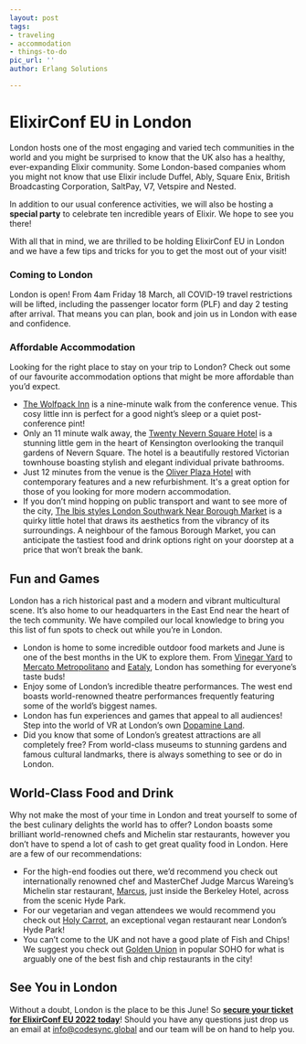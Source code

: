 ```yaml
---
layout: post
tags:
- traveling
- accommodation
- things-to-do
pic_url: ''
author: Erlang Solutions

---
```

# ElixirConf EU in London

London hosts one of the most engaging and varied tech communities in the world and you might be surprised to know that the UK also has a healthy, ever-expanding Elixir community. Some London-based companies whom you might not know that use Elixir include Duffel, Ably, Square Enix, British Broadcasting Corporation, SaltPay, V7, Vetspire and Nested.

In addition to our usual conference activities, we will also be hosting a **special party** to celebrate ten incredible years of Elixir. We hope to see you there!

With all that in mind, we are thrilled to be holding ElixirConf EU in London and we have a few tips and tricks for you to get the most out of your visit!

### Coming to London

London is open! From 4am Friday 18 March, all COVID-19 travel restrictions will be lifted, including the passenger locator form (PLF) and day 2 testing after arrival. That means you can plan, book and join us in London with ease and confidence.

### Affordable Accommodation

Looking for the right place to stay on your trip to London? Check out some of our favourite accommodation options that might be more affordable than you’d expect.

* [The Wolfpack Inn](https://www.booking.com/hotel/gb/the-wolfpack-inn.en-gb.html?aid=356980;label=gog235jc-1DCAMYAihQOLUCSAlYA2hQiAEBmAEJuAEHyAEN2AED6AEB-AECiAIBqAIDuAKwkr6QBsACAdICJDI2NzNjMWE2LWFmYzMtNDczMS1hMzdkLTM0ZDlmMzZlNmJlY9gCBOACAQ;sid=854e8c1ec848836e18992555eecbcfb1;all_sr_blocks=797674802_339969104_0_0_0;checkin=2022-06-09;checkout=2022-06-10;dist=0;group_adults=1;group_children=0;hapos=5;highlighted_blocks=797674802_339969104_0_0_0;hpos=5;matching_block_id=797674802_339969104_0_0_0;no_rooms=1;req_adults=1;req_children=0;room1=A;sb_price_type=total;sr_order=distance_from_search;sr_pri_blocks=797674802_339969104_0_0_0__12825;srepoch=1645185568;srpvid=6dfb544d105f0082;type=total;ucfs=1&#hotelTmpl) is a nine-minute walk from the conference venue. This cosy little inn is perfect for a good night’s sleep or a quiet post-conference pint!
* Only an 11 minute walk away, the [Twenty Nevern Square Hotel](https://www.booking.com/hotel/gb/twentynevernsquare.en-gb.html?aid=356980;label=gog235jc-1DCAMYAihQOLUCSAlYA2hQiAEBmAEJuAEHyAEN2AED6AEB-AECiAIBqAIDuAKwkr6QBsACAdICJDI2NzNjMWE2LWFmYzMtNDczMS1hMzdkLTM0ZDlmMzZlNmJlY9gCBOACAQ;sid=854e8c1ec848836e18992555eecbcfb1;all_sr_blocks=4633_90863839_0_1_0;checkin=2022-06-09;checkout=2022-06-10;dist=0;group_adults=1;group_children=0;hapos=4;highlighted_blocks=4633_90863839_0_1_0;hpos=4;matching_block_id=4633_90863839_0_1_0;nflt=review_score%3D80;no_rooms=1;req_adults=1;req_children=0;room1=A;sb_price_type=total;sr_order=distance_from_search;sr_pri_blocks=4633_90863839_0_1_0__12906;srepoch=1645186490;srpvid=6dfb544d105f0082;type=total;ucfs=1&#hotelTmpl) is a stunning little gem in the heart of Kensington overlooking the tranquil gardens of Nevern Square. The hotel is a beautifully restored Victorian townhouse boasting stylish and elegant individual private bathrooms.
* Just 12 minutes from the venue is the [Oliver Plaza Hotel](https://www.booking.com/hotel/gb/oliverplazahotel.en-gb.html?aid=356980;label=gog235jc-1DCAMYAihQOLUCSAlYA2hQiAEBmAEJuAEHyAEN2AED6AEB-AECiAIBqAIDuAKwkr6QBsACAdICJDI2NzNjMWE2LWFmYzMtNDczMS1hMzdkLTM0ZDlmMzZlNmJlY9gCBOACAQ;sid=854e8c1ec848836e18992555eecbcfb1;all_sr_blocks=14254_88651888_0_0_0;checkin=2022-06-09;checkout=2022-06-10;dist=0;group_adults=1;group_children=0;hapos=5;highlighted_blocks=14254_88651888_0_0_0;hpos=5;matching_block_id=14254_88651888_0_0_0;nflt=review_score%3D80;no_rooms=1;req_adults=1;req_children=0;room1=A;sb_price_type=total;sr_order=distance_from_search;sr_pri_blocks=14254_88651888_0_0_0__14364;srepoch=1645186490;srpvid=6dfb544d105f0082;type=total;ucfs=1&#hotelTmpl) with contemporary features and a new refurbishment. It's a great option for those of you looking for more modern accommodation.
* If you don’t mind hopping on public transport and want to see more of the city, [The Ibis styles London Southwark Near Borough Market](https://all.accor.com/hotel/7465/index.en.shtml) is a quirky little hotel that draws its aesthetics from the vibrancy of its surroundings. A neighbour of the famous Borough Market, you can anticipate the tastiest food and drink options right on your doorstep at a price that won’t break the bank.

## Fun and Games

London has a rich historical past and a modern and vibrant multicultural scene. It’s also home to our headquarters in the East End near the heart of the tech community. We have compiled our local knowledge to bring you this list of fun spots to check out while you’re in London.

* London is home to some incredible outdoor food markets and June is one of the best months in the UK to explore them. From [Vinegar Yard](https://www.vinegaryard.london/) to [Mercato Metropolitano](https://mercatometropolitano.com/) and [Eataly](https://www.eataly.co.uk/), London has something for everyone’s taste buds!
* Enjoy some of London’s incredible theatre performances. The west end boasts world-renowned theatre performances frequently featuring some of the world’s biggest names.
* London has fun experiences and games that appeal to all audiences! Step into the world of VR at London’s own [Dopamine Land](https://feverup.com/m/109997?utm_source=secretldn&utm_medium=post&utm_campaign=109997_lon&thm=159&utm_content=dopamine-land-waitlist&utm_term=cta3&cp_landing=cta-hero&_ga=2.237627011.284589723.1646212679-974343569.1646212679).
* Did you know that some of London’s greatest attractions are all completely free? From world-class museums to stunning gardens and famous cultural landmarks, there is always something to see or do in London.

## World-Class Food and Drink

Why not make the most of your time in London and treat yourself to some of the best culinary delights the world has to offer? London boasts some brilliant world-renowned chefs and Michelin star restaurants, however you don’t have to spend a lot of cash to get great quality food in London. Here are a few of our recommendations:

* For the high-end foodies out there, we’d recommend you check out internationally renowned chef and MasterChef Judge Marcus Wareing’s Michelin star restaurant, [Marcus](https://www.marcusrestaurant.com/), just inside the Berkeley Hotel, across from the scenic Hyde Park.
* For our vegetarian and vegan attendees we would recommend you check out [Holy Carrot](https://www.holycarrot.co.uk/), an exceptional vegan restaurant near London’s Hyde Park!
* You can’t come to the UK and not have a good plate of Fish and Chips! We suggest you check out [Golden Union](https://www.goldenunion.co.uk/) in popular SOHO for what is arguably one of the best fish and chip restaurants in the city!

## See You in London

Without a doubt, London is the place to be this June! So [**secure your ticket for ElixirConf EU 2022 today**](https://www.elixirconf.eu/#register)! Should you have any questions just drop us an email at info@codesync.global and our team will be on hand to help you.